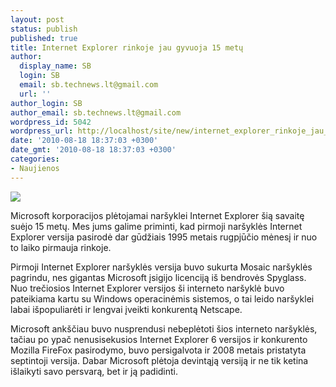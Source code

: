 ```yaml
---
layout: post
status: publish
published: true
title: Internet Explorer rinkoje jau gyvuoja 15 metų
author:
  display_name: SB
  login: SB
  email: sb.technews.lt@gmail.com
  url: ''
author_login: SB
author_email: sb.technews.lt@gmail.com
wordpress_id: 5042
wordpress_url: http://localhost/site/new/internet_explorer_rinkoje_jau_gyvuoja_15_metu/
date: '2010-08-18 18:37:03 +0300'
date_gmt: '2010-08-18 18:37:03 +0300'
categories:
- Naujienos
---
```

<div class="imgright"><img src="http://t0.gstatic.com/images?q=tbn:BjDIi0EgEOOeeM:http://www.turners.co.nz/About/news/PublishingImages/General%2520Logos/internet-explorer-logo.jpg"  /></div>
<p>Microsoft korporacijos plėtojamai naršyklei Internet Explorer šią savaitę suėjo 15 metų. Mes jums galime priminti, kad pirmoji naršyklės Internet Explorer versija pasirodė dar gūdžiais 1995 metais rugpjūčio mėnesį ir nuo to laiko pirmauja rinkoje.</p>
<p>Pirmoji Internet Explorer naršyklės versija buvo sukurta Mosaic naršyklės pagrindu, nes gigantas Microsoft įsigijo licenciją iš bendrovės Spyglass. Nuo trečiosios Internet Explorer versijos ši interneto naršyklė buvo pateikiama kartu su Windows operacinėmis sistemos, o tai leido naršyklei labai išpopuliarėti ir lengvai įveikti konkurentą Netscape.</p>
<p>Microsoft ankščiau buvo nusprendusi nebeplėtoti šios interneto naršyklės, tačiau po ypač nenusisekusios Internet Explorer 6 versijos ir konkurento Mozilla FireFox pasirodymo, buvo persigalvota ir 2008 metais pristatyta septintoji versija. Dabar Microsoft plėtoja devintąją versiją ir ne tik ketina išlaikyti savo persvarą, bet ir ją padidinti.<br /></p>
